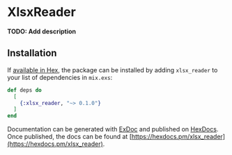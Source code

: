 # XlsxReader

**TODO: Add description**

## Installation

If [available in Hex](https://hex.pm/docs/publish), the package can be installed
by adding `xlsx_reader` to your list of dependencies in `mix.exs`:

```elixir
def deps do
  [
    {:xlsx_reader, "~> 0.1.0"}
  ]
end
```

Documentation can be generated with [ExDoc](https://github.com/elixir-lang/ex_doc)
and published on [HexDocs](https://hexdocs.pm). Once published, the docs can
be found at [https://hexdocs.pm/xlsx_reader](https://hexdocs.pm/xlsx_reader).

